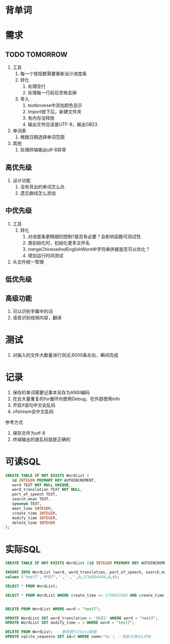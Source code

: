 # 背单词


# 需求
## TODO TOMORROW
1. 工具
   1. 每一个按钮都需要重新设计进度条
   2. 转化
      1. 处理空行
      2. 处理每一行前后空格去掉
   3. 导入
      1. textbrowse中添加颜色显示
      2. Import按下后，新建文件夹
      3. 有内存没释放
      4. 输出文件应该是UTF-8，输出GB23
2. 单词表
   1. 根据日期选择单词范围
3. 其他
   1. 处理终端输出utf-8异常

## 高优先级

1. 设计功能
   1. 没有背出的单词怎么办
   2. 遗忘曲线怎么添加


## 中优先级
1. 工具
   1. 转化
      1. 对进度条更精细的控制?是否有必要？会影响函数可测试性
      2. 类初始化时，初始化更多文件名
      3. mergeChineseAndEnglishWord中字符串拼接是否可以优化？
      4. 增加运行时间测试
2. 头文件统一管理

## 低优先级


## 高级功能
1. 可以识别字幕中的词
2. 语音识别视频内容，翻译


# 测试
1. 对输入的文件大数量进行测试,6000条左右，瞬间完成

# 记录
1. 保存的单词需要记事本另存为ANSI编码
2. 在会大量重复的for循环内使用Debug，在外部使用info
3. 开启if语句中文会乱码
4. ofstream会中文乱码

参考方式
1. 保存文件为utf-8
2. 终端输出的是乱码就是正确的

# 可读SQL

```sql
CREATE TABLE IF NOT EXISTS WordList (
   id INTEGER PRIMARY KEY AUTOINCREMENT,
   word TEXT NOT NULL UNIQUE,
   word_translation TEXT NOT NULL,
   part_of_speech TEXT,
   search_mean TEXT,
   synonym TEXT,
   meet_time INTEGER,
   create_time INTEGER,
   modify_time INTEGER,
   delete_time INTEGER
);
```

# 实际SQL
```sql
CREATE TABLE IF NOT EXISTS WordList (id INTEGER PRIMARY KEY AUTOINCREMENT,word TEXT NOT NULL,word_translation TEXT NOT NULL,part_of_speech TEXT,search_mean TEXT,synonym TEXT,meet_time INTEGER,create_time INTEGER,modify_time INTEGER,delete_time INTEGER);

INSERT INTO WordList (word, word_translation, part_of_speech, search_mean, synonym, meet_time, create_time, modify_time, delete_time) 
values ('test7','中文7','','','',0,1734854494,0,0);

SELECT * FROM WordList;

SELECT * FROM WordList WHERE create_time >= 1735823399 AND create_time <= 1735833599;


DELETE FROM WordList WHERE word = "test7";

UPDATE WordList SET word_translation = '测试2' WHERE word = "test7";
UPDATE WordList SET modify_time = 2 WHERE word = "test7";

DELETE FROM WordList; -- 删除表TxtData数据
UPDATE sqlite_sequence SET id=0 WHERE name='%s'； --更新主键从1开始

```


